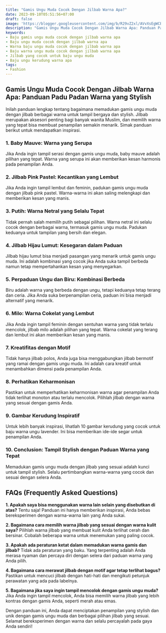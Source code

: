 ```yaml
---
title: "Gamis Ungu Muda Cocok Dengan Jilbab Warna Apa?"
date: 2023-09-10T05:51:56+07:00
draft: false
image: 'https://blogger.googleusercontent.com/img/b/R29vZ2xl/AVvXsEgWCBfYcWbBWkGnRMBphJVifyUUKEGpBdBn7kkQW0mjg3SgZ67vSNaRXcgtvLE_HxSR9YtgAfcXcQuGi22AfDL0-8jN3yWz4n5xKUKMsufzJwBHI2n0u-DMlwdlp_ye6AgUds3lpebWWOEluPhAwedFTXQKRpGqhsh4HATyT9wAilm1E3U-3ef1CHzwNO4/s720/gamis-ungu-muda-cocok-dengan-jilbab-warna-apa.webp'
description: "Gamis Ungu Muda Cocok Dengan Jilbab Warna Apa: Panduan Padu Padan Warna yang Stylish: Inilah panduan lengkap tentang bagaimana memadukan gamis ungu muda dengan jilbab berbagai warna untuk tampil bergaya dan stylish."
keywords:
- Baju gamis ungu muda cocok dengan jilbab warna apa
- Baju ungu muda cocok dengan jilbab warna apa
- Warna baju ungu muda cocok dengan jilbab warna apa
- Baju warna ungu muda cocok dengan jilbab warna apa
- Jilbab yang cocok untuk baju ungu muda
- Baju ungu kerudung warna apa
tags:
- Fashion
---
```


## Gamis Ungu Muda Cocok Dengan Jilbab Warna Apa: Panduan Padu Padan Warna yang Stylish

Inilah panduan lengkap tentang bagaimana memadukan gamis ungu muda dengan jilbab berbagai warna untuk tampil bergaya dan stylish. Jilbab merupakan aksesori penting bagi banyak wanita Muslim, dan memilih warna yang tepat bisa membuat penampilan semakin menarik. Simak panduan berikut untuk mendapatkan inspirasi.

### 1. Baby Mauve: Warna yang Serupa
Jika Anda ingin tampil serasi dengan gamis ungu muda, baby mauve adalah pilihan yang tepat. Warna yang serupa ini akan memberikan kesan harmonis pada penampilan Anda.

### 2. Jilbab Pink Pastel: Kecantikan yang Lembut
Jika Anda ingin tampil lembut dan feminin, padukan gamis ungu muda dengan jilbab pink pastel. Warna-warna ini akan saling melengkapi dan memberikan kesan yang manis.

### 3. Putih: Warna Netral yang Selalu Tepat
Tidak pernah salah memilih putih sebagai pilihan. Warna netral ini selalu cocok dengan berbagai warna, termasuk gamis ungu muda. Padukan keduanya untuk tampilan yang bersih dan elegan.

### 4. Jilbab Hijau Lumut: Kesegaran dalam Paduan
Jilbab hijau lumut bisa menjadi pasangan yang menarik untuk gamis ungu muda. Ini adalah kombinasi yang cocok jika Anda suka tampil berbeda namun tetap mempertahankan kesan yang menyegarkan.

### 5. Perpaduan Ungu dan Biru: Kombinasi Berbeda
Biru adalah warna yang berbeda dengan ungu, tetapi keduanya tetap terang dan ceria. Jika Anda suka berpenampilan ceria, paduan ini bisa menjadi alternatif yang menarik.

### 6. Milo: Warna Cokelat yang Lembut
Jika Anda ingin tampil feminin dengan sentuhan warna yang tidak terlalu mencolok, jilbab milo adalah pilihan yang tepat. Warna cokelat yang terang dan lembut ini akan memberikan kesan yang manis.

### 7. Kreatifitas dengan Motif
Tidak hanya jilbab polos, Anda juga bisa menggabungkan jilbab bermotif yang ramai dengan gamis ungu muda. Ini adalah cara kreatif untuk menambahkan dimensi pada penampilan Anda.

### 8. Perhatikan Keharmonisan
Pastikan untuk memperhatikan keharmonisan warna agar penampilan Anda tidak terlihat monoton atau terlalu mencolok. Pilihlah jilbab dengan warna yang sesuai dengan gamis Anda.

### 9. Gambar Kerudung Inspiratif
Untuk lebih banyak inspirasi, lihatlah 10 gambar kerudung yang cocok untuk baju warna ungu lavender. Ini bisa memberikan ide-ide segar untuk penampilan Anda.

### 10. Conclusion: Tampil Stylish dengan Paduan Warna yang Tepat
Memadukan gamis ungu muda dengan jilbab yang sesuai adalah kunci untuk tampil stylish. Selalu pertimbangkan warna-warna yang cocok dan sesuai dengan selera Anda.

## FAQs (Frequently Asked Questions)

**1. Apakah saya bisa menggunakan warna lain selain yang disebutkan di atas?**
   Tentu saja! Panduan ini hanya memberikan inspirasi, Anda bebas bereksperimen dengan warna-warna lain yang Anda sukai.

**2. Bagaimana cara memilih warna jilbab yang sesuai dengan warna kulit saya?**
   Pilihlah warna jilbab yang membuat kulit Anda terlihat cerah dan bersinar. Cobalah beberapa warna untuk menemukan yang paling cocok.

**3. Apakah ada peraturan ketat dalam memadukan warna gamis dan jilbab?**
   Tidak ada peraturan yang baku. Yang terpenting adalah Anda merasa nyaman dan percaya diri dengan selera dari paduan warna yang Anda pilih.

**4. Bagaimana cara merawat jilbab dengan motif agar tetap terlihat bagus?**
   Pastikan untuk mencuci jilbab dengan hati-hati dan mengikuti petunjuk perawatan yang ada pada labelnya.

**5. Bagaimana jika saya ingin tampil mencolok dengan gamis ungu muda?**
   Jika Anda ingin tampil mencolok, Anda bisa memilih warna jilbab yang lebih kontras dengan gamis Anda, seperti merah atau emas.

Dengan panduan ini, Anda dapat menciptakan penampilan yang stylish dan unik dengan gamis ungu muda dan berbagai pilihan jilbab yang sesuai. Selamat bereksperimen dengan warna dan selalu percayalah pada gaya Anda sendiri!